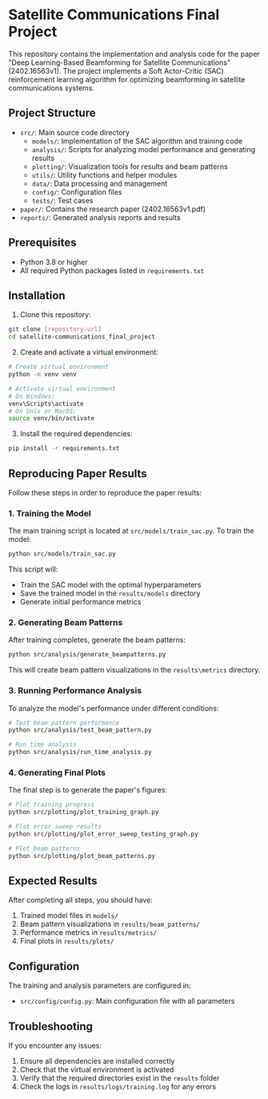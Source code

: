 # Satellite Communications Final Project

This repository contains the implementation and analysis code for the paper "Deep Learning-Based Beamforming for Satellite Communications" (2402.16563v1). The project implements a Soft Actor-Critic (SAC) reinforcement learning algorithm for optimizing beamforming in satellite communications systems.

## Project Structure

- `src/`: Main source code directory
  - `models/`: Implementation of the SAC algorithm and training code
  - `analysis/`: Scripts for analyzing model performance and generating results
  - `plotting/`: Visualization tools for results and beam patterns
  - `utils/`: Utility functions and helper modules
  - `data/`: Data processing and management
  - `config/`: Configuration files
  - `tests/`: Test cases
- `paper/`: Contains the research paper (2402.16563v1.pdf)
- `reports/`: Generated analysis reports and results

## Prerequisites

- Python 3.8 or higher
- All required Python packages listed in `requirements.txt`

## Installation

1. Clone this repository:
```bash
git clone [repository-url]
cd satellite-communications_final_project
```

2. Create and activate a virtual environment:
```bash
# Create virtual environment
python -m venv venv

# Activate virtual environment
# On Windows:
venv\Scripts\activate
# On Unix or MacOS:
source venv/bin/activate
```

3. Install the required dependencies:
```bash
pip install -r requirements.txt
```

## Reproducing Paper Results

Follow these steps in order to reproduce the paper results:

### 1. Training the Model

The main training script is located at `src/models/train_sac.py`. To train the model:

```bash
python src/models/train_sac.py
```

This script will:
- Train the SAC model with the optimal hyperparameters
- Save the trained model in the `results/models` directory
- Generate initial performance metrics

### 2. Generating Beam Patterns

After training completes, generate the beam patterns:

```bash
python src/analysis/generate_beampatterns.py
```

This will create beam pattern visualizations in the `results\metrics` directory.

### 3. Running Performance Analysis

To analyze the model's performance under different conditions:

```bash
# Test beam pattern performance
python src/analysis/test_beam_pattern.py

# Run time analysis
python src/analysis/run_time_analysis.py
```

### 4. Generating Final Plots

The final step is to generate the paper's figures:

```bash
# Plot training progress
python src/plotting/plot_training_graph.py

# Plot error sweep results
python src/plotting/plot_error_sweep_testing_graph.py

# Plot beam patterns
python src/plotting/plot_beam_patterns.py
```

## Expected Results

After completing all steps, you should have:

1. Trained model files in `models/`
2. Beam pattern visualizations in `results/beam_patterns/`
3. Performance metrics in `results/metrics/`
4. Final plots in `results/plots/`

## Configuration

The training and analysis parameters are configured in:
- `src/config/config.py`: Main configuration file with all parameters

## Troubleshooting

If you encounter any issues:
1. Ensure all dependencies are installed correctly
2. Check that the virtual environment is activated
3. Verify that the required directories exist in the `results` folder
4. Check the logs in `results/logs/training.log` for any errors
